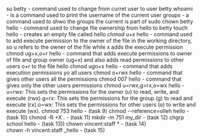 su betty - command used to change from curret user to user betty
whoami - is a command used to print the username of the current user
groups - a command used to shwo the groups the current is part of
sudo chown betty hello - command used to change file ownership from hello to betty
touch hello - creates an empty file called hello
chmod u+x hello - command used to add execute permission to the owner of the file in the working directory, so u refers to the owner of the file while x adds the execute permission
chmod ug+x,o+r hello - command that adds execute permissions to owner of file and group owner (ug+x) and also adds read permissions to other users o+r to the file hello
chmod ugo+x hello - command that adds execution permissions yo all users
chmod o+rwx hello - command that gives other users all the permissions
chmod 007 hello - command that gives only the other users permissions
chmod u=rwx,g=rx,o=wx hello - u=rwx: This sets the permissions for the owner (u) to read, write, and execute (rwx).g=rx: This sets the permissions for the group (g) to read and execute (rx).o=wx: This sets the permissions for other users (o) to write and execute (wx).
chmod 753 hello - (task 9)
chmod --reference=olleh hello - (task 10)
chmod -R +X . - (task 11)
mkdir -m 751 my_dir - (task 12)
chgrp school hello - (task 13))
chown vincent:staff * - (task 14)  
chown -h vincent:staff _hello - (task 15)
